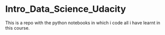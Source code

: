 # Intro_Data_Science_Udacity
This is a repo with the python notebooks in which i code all i have learnt in this course.
